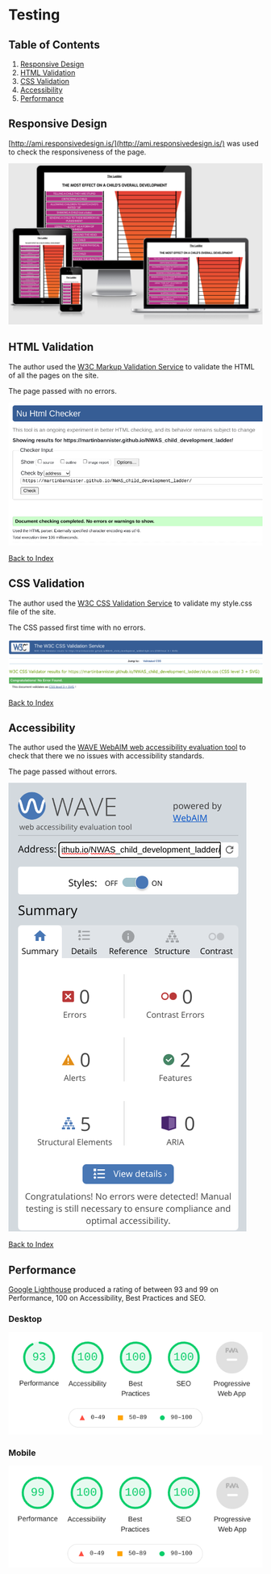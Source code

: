 # Testing

## Table of Contents
1. [Responsive Design](#responsive-design)
2. [HTML Validation](#html-validation)
3. [CSS Validation](#css-validation)
4. [Accessibility](#accessibility)
5. [Performance](#performance)

## Responsive Design
[http://ami.responsivedesign.is/](http://ami.responsivedesign.is/) was used to check the responsiveness of the page.

![Responsive Screen Examples](/docs/images/responsive_examples.png)

## HTML Validation
The author used the [W3C Markup Validation Service](https://validator.w3.org/) to validate the HTML of all the pages on the site. 

The page passed with no errors.

![HTML validator result](/docs/images/ladder_w3c_html_validator.png)

[Back to Index](#table-of-contents)

## CSS Validation
The author used the [W3C CSS Validation Service](http://jigsaw.w3.org/css-validator/validator) to validate my style.css file of the site.

The CSS passed first time with no errors.

![CSS Validator result](/docs/images/ladder_w3c_css_validator.png)

[Back to Index](#table-of-contents)

## Accessibility
The author used the [WAVE WebAIM web accessibility evaluation tool](https://wave.webaim.org/report#/https://martinbannister.github.io/NWAS_child_development_ladder/) to check that there we no issues with accessibility standards.  

The page passed without errors.

![WAVE Resport](/docs/images/ladder_wave_accessibility_check.png)

[Back to Index](#table-of-contents)

## Performance

[Google Lighthouse](https://developers.google.com/web/tools/lighthouse/) produced a rating of between 93 and 99 on Performance, 100 on Accessibility, Best Practices and SEO.

### **Desktop**
![Image of lighthouse desktop report](/docs/images/ladder_lighthouse_desktop.png)

### **Mobile**
![Image of lighthouse desktop report](/docs/images/ladder_lighthouse_mobile.png)